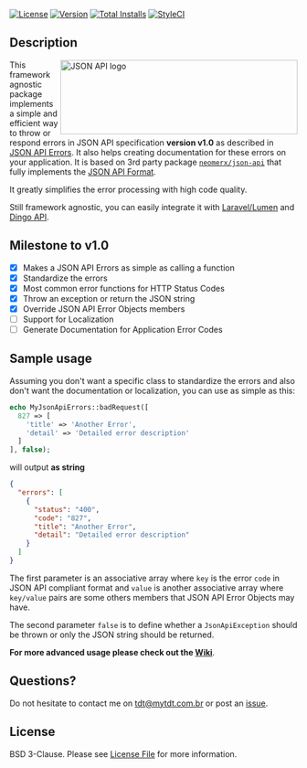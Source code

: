 [![License](https://img.shields.io/packagist/l/tembra/jsonapi-errors-php.svg?style=flat-square)](LICENSE)
[![Version](https://img.shields.io/packagist/v/tembra/jsonapi-errors-php.svg?style=flat-square)](https://packagist.org/packages/tembra/jsonapi-errors-php)
[![Total Installs](https://img.shields.io/packagist/dt/tembra/jsonapi-errors-php.svg?style=flat-square)](https://packagist.org/packages/tembra/jsonapi-errors-php)
[![StyleCI](https://styleci.io/repos/62092362/shield)](https://styleci.io/repos/62092362)

## Description 

<a href="http://jsonapi.org/" target="_blank"><img src="http://jsonapi.org/images/jsonapi.png" alt="JSON API logo" title="JSON API" align="right" width="415" height="130" /></a>

This framework agnostic package implements a simple and efficient way to throw or respond errors in JSON API specification **version v1.0** as described in [JSON API Errors](http://jsonapi.org/format/#errors). It also helps creating documentation for these errors on your application. It is based on 3rd party package [`neomerx/json-api`](https://github.com/neomerx/json-api) that fully implements the [JSON API Format](http://jsonapi.org/format/).

It greatly simplifies the error processing with high code quality.

Still framework agnostic, you can easily integrate it with [Laravel/Lumen](https://laravel.com) and [Dingo API](https://github.com/dingo/api).

## Milestone to v1.0

+ [x] Makes a JSON API Errors as simple as calling a function
+ [x] Standardize the errors
+ [x] Most common error functions for HTTP Status Codes
+ [x] Throw an exception or return the JSON string
+ [x] Override JSON API Error Objects members
+ [ ] Support for Localization
+ [ ] Generate Documentation for Application Error Codes

## Sample usage

Assuming you don't want a specific class to standardize the errors and also don't want the documentation or localization, you can use as simple as this:
```php
echo MyJsonApiErrors::badRequest([
  827 => [
    'title' => 'Another Error',
    'detail' => 'Detailed error description'
  ]
], false);
```
will output **as string**
```json
{
  "errors": [
    {
      "status": "400",
      "code": "827",
      "title": "Another Error",
      "detail": "Detailed error description"
    }
  ]
}
```

The first parameter is an associative array where `key` is the error `code` in JSON API compliant format and `value` is another associative array where `key/value` pairs are some others members that JSON API Error Objects may have.

The second parameter `false` is to define whether a `JsonApiException` should be thrown or only the JSON string should be returned.

**For more advanced usage please check out the [Wiki](https://github.com/tembra/jsonapi-errors-php/wiki)**.

## Questions?

Do not hesitate to contact me on tdt@mytdt.com.br or post an [issue](https://github.com/tembra/jsonapi-errors-php/issues).

## License

BSD 3-Clause. Please see [License File](LICENSE) for more information.